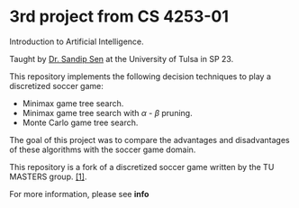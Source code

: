 # 3rd project from CS 4253-01
Introduction to Artificial Intelligence.

Taught by [Dr. Sandip Sen](https://engineering.utulsa.edu/computer-science/faculty/profile/sandip-sen/) at the University of Tulsa in SP 23.

This repository implements the following decision techniques to play a discretized soccer game:
 - Minimax game tree search.
 - Minimax game tree search with $\alpha$ - $\beta$ pruning.
 - Monte Carlo game tree search.

The goal of this project was to compare the advantages and disadvantages of these algorithms with the soccer game domain.

This repository is a fork of a discretized soccer game written by the TU MASTERS group. [[1]](https://github.com/TUmasters/cs4253).

For more information, please see __info__
